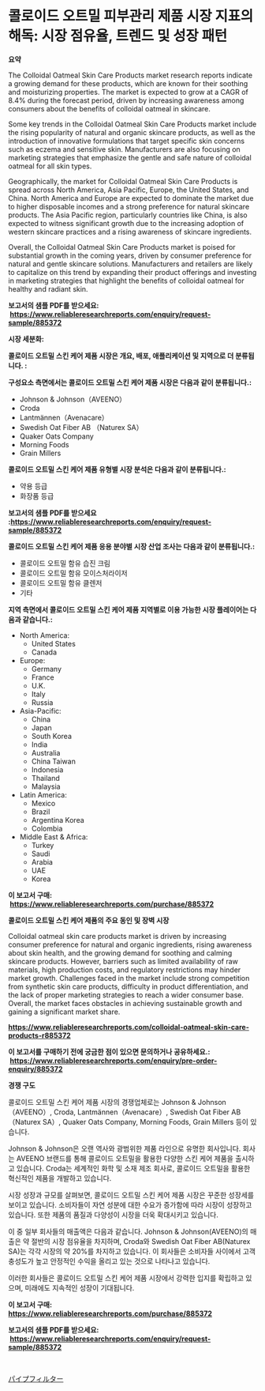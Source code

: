 <p><h1>콜로이드 오트밀 피부관리 제품 시장 지표의 해독: 시장 점유율, 트렌드 및 성장 패턴</h1></p><p><strong>요약</strong></p>
<p><p>The Colloidal Oatmeal Skin Care Products market research reports indicate a growing demand for these products, which are known for their soothing and moisturizing properties. The market is expected to grow at a CAGR of 8.4% during the forecast period, driven by increasing awareness among consumers about the benefits of colloidal oatmeal in skincare.</p><p>Some key trends in the Colloidal Oatmeal Skin Care Products market include the rising popularity of natural and organic skincare products, as well as the introduction of innovative formulations that target specific skin concerns such as eczema and sensitive skin. Manufacturers are also focusing on marketing strategies that emphasize the gentle and safe nature of colloidal oatmeal for all skin types.</p><p>Geographically, the market for Colloidal Oatmeal Skin Care Products is spread across North America, Asia Pacific, Europe, the United States, and China. North America and Europe are expected to dominate the market due to higher disposable incomes and a strong preference for natural skincare products. The Asia Pacific region, particularly countries like China, is also expected to witness significant growth due to the increasing adoption of western skincare practices and a rising awareness of skincare ingredients.</p><p>Overall, the Colloidal Oatmeal Skin Care Products market is poised for substantial growth in the coming years, driven by consumer preference for natural and gentle skincare solutions. Manufacturers and retailers are likely to capitalize on this trend by expanding their product offerings and investing in marketing strategies that highlight the benefits of colloidal oatmeal for healthy and radiant skin.</p></p>
<p><strong>보고서의 샘플 PDF를 받으세요: &nbsp;<a href="https://www.reliableresearchreports.com/enquiry/request-sample/885372">https://www.reliableresearchreports.com/enquiry/request-sample/885372</a></strong></p>
<p><strong>시장 세분화:</strong></p>
<p><strong> 콜로이드 오트밀 스킨 케어 제품 시장은 개요, 배포, 애플리케이션 및 지역으로 더 분류됩니다. :</strong></p>
<p><strong>구성요소 측면에서는 콜로이드 오트밀 스킨 케어 제품 시장은 다음과 같이 분류됩니다.:</strong></p>
<p><ul><li>Johnson & Johnson（AVEENO）</li><li>Croda</li><li>Lantmännen（Avenacare）</li><li>Swedish Oat Fiber AB （Naturex SA）</li><li>Quaker Oats Company</li><li>Morning Foods</li><li>Grain Millers</li></ul></p>
<p><strong> 콜로이드 오트밀 스킨 케어 제품 유형별 시장 분석은 다음과 같이 분류됩니다.:</strong></p>
<p><ul><li>약용 등급</li><li>화장품 등급</li></ul></p>
<p><strong>보고서의 샘플 PDF를 받으세요 :<a href="https://www.reliableresearchreports.com/enquiry/request-sample/885372">https://www.reliableresearchreports.com/enquiry/request-sample/885372</a></strong></p>
<p><strong> 콜로이드 오트밀 스킨 케어 제품 응용 분야별 시장 산업 조사는 다음과 같이 분류됩니다.:</strong></p>
<p><ul><li>콜로이드 오트밀 함유 습진 크림</li><li>콜로이드 오트밀 함유 모이스처라이저</li><li>콜로이드 오트밀 함유 클렌저</li><li>기타</li></ul></p>
<p><strong>지역 측면에서 콜로이드 오트밀 스킨 케어 제품 지역별로 이용 가능한 시장 플레이어는 다음과 같습니다.:</strong></p>
<p><ul>
    <li>
        North America:
        <ul>
            <li>United States</li>
            <li>Canada</li>
        </ul>
    </li>
    <li>
        Europe:
        <ul>
            <li>Germany</li>
            <li>France</li>
            <li>U.K.</li>
            <li>Italy</li>
            <li>Russia</li>
        </ul>
    </li>
    <li>
        Asia-Pacific:
        <ul>
            <li>China</li>
            <li>Japan</li>
            <li>South Korea</li>
            <li>India</li>
            <li>Australia</li>
            <li>China Taiwan</li>
            <li>Indonesia</li>
            <li>Thailand</li>
            <li>Malaysia</li>
        </ul>
    </li>
    <li>
        Latin America:
        <ul>
            <li>Mexico</li>
            <li>Brazil</li>
            <li>Argentina Korea</li>
            <li>Colombia</li>
        </ul>
    </li>
    <li>
        Middle East & Africa:
        <ul>
            <li>Turkey</li>
            <li>Saudi</li>
            <li>Arabia</li>
            <li>UAE</li>
            <li>Korea</li>
        </ul>
    </li>
    </ul></p>
<p><strong>이 보고서 구매: &nbsp;<a href="https://www.reliableresearchreports.com/purchase/885372">https://www.reliableresearchreports.com/purchase/885372</a></strong></p>
<p><strong>콜로이드 오트밀 스킨 케어 제품의 주요 동인 및 장벽 시장</strong></p>
<p><p>Colloidal oatmeal skin care products market is driven by increasing consumer preference for natural and organic ingredients, rising awareness about skin health, and the growing demand for soothing and calming skincare products. However, barriers such as limited availability of raw materials, high production costs, and regulatory restrictions may hinder market growth. Challenges faced in the market include strong competition from synthetic skin care products, difficulty in product differentiation, and the lack of proper marketing strategies to reach a wider consumer base. Overall, the market faces obstacles in achieving sustainable growth and gaining a significant market share.</p></p>
<p><strong><a href="https://www.reliableresearchreports.com/colloidal-oatmeal-skin-care-products-r885372">https://www.reliableresearchreports.com/colloidal-oatmeal-skin-care-products-r885372</a></strong></p>
<p><strong>이 보고서를 구매하기 전에 궁금한 점이 있으면 문의하거나 공유하세요.: &nbsp;<a href="https://www.reliableresearchreports.com/enquiry/pre-order-enquiry/885372">https://www.reliableresearchreports.com/enquiry/pre-order-enquiry/885372</a></strong></p>
<p><strong>경쟁 구도</strong></p>
<p><p>콜로이드 오트밀 스킨 케어 제품 시장의 경쟁업체로는 Johnson & Johnson（AVEENO）, Croda, Lantmännen（Avenacare）, Swedish Oat Fiber AB （Naturex SA）, Quaker Oats Company, Morning Foods, Grain Millers 등이 있습니다. </p><p>Johnson & Johnson은 오랜 역사와 광범위한 제품 라인으로 유명한 회사입니다. 회사는 AVEENO 브랜드를 통해 콜로이드 오트밀을 활용한 다양한 스킨 케어 제품을 출시하고 있습니다. Croda는 세계적인 화학 및 소재 제조 회사로, 콜로이드 오트밀을 활용한 혁신적인 제품을 개발하고 있습니다.</p><p>시장 성장과 규모를 살펴보면, 콜로이드 오트밀 스킨 케어 제품 시장은 꾸준한 성장세를 보이고 있습니다. 소비자들이 자연 성분에 대한 수요가 증가함에 따라 시장이 성장하고 있습니다. 또한 제품의 품질과 다양성이 시장을 더욱 확대시키고 있습니다.</p><p>이 중 일부 회사들의 매출액은 다음과 같습니다. Johnson & Johnson(AVEENO)의 매출은 약 절반의 시장 점유율을 차지하며, Croda와 Swedish Oat Fiber AB(Naturex SA)는 각각 시장의 약 20%를 차지하고 있습니다. 이 회사들은 소비자들 사이에서 고객 충성도가 높고 안정적인 수익을 올리고 있는 것으로 나타나고 있습니다.</p><p>이러한 회사들은 콜로이드 오트밀 스킨 케어 제품 시장에서 강력한 입지를 확립하고 있으며, 미래에도 지속적인 성장이 기대됩니다.</p></p>
<p><strong>이 보고서 구매: &nbsp; <a href="https://www.reliableresearchreports.com/purchase/885372">https://www.reliableresearchreports.com/purchase/885372</a></strong></p>
<p><strong>보고서의 샘플 PDF를 받으세요: &nbsp;<a href="https://www.reliableresearchreports.com/enquiry/request-sample/885372">https://www.reliableresearchreports.com/enquiry/request-sample/885372</a></strong><strong></strong></p>
<p>&nbsp;</p>
<p><p><a href="https://medium.com/@barrycuda1974/%E3%83%91%E3%82%A4%E3%83%97%E3%83%95%E3%82%A3%E3%83%AB%E3%82%BF%E3%83%BC%E3%83%9E%E3%83%BC%E3%82%B1%E3%83%83%E3%83%88%E3%81%AE%E8%A6%8F%E6%A8%A1-%E5%B8%82%E5%A0%B4%E3%81%AE%E8%A6%8B%E9%80%9A%E3%81%97%E3%81%A8%E5%B8%82%E5%A0%B4%E4%BA%88%E6%B8%AC-2024%E5%B9%B4%E3%81%8B%E3%82%892031%E5%B9%B4%E3%81%BE%E3%81%A7-3a39844e9f4e">パイプフィルター</a></p></p>